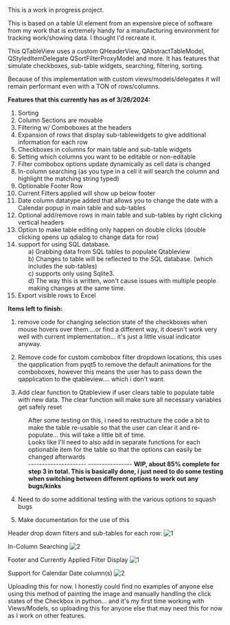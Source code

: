 This is a work in progress project.  

This is based on a table UI element from an expensive piece of software from my work that is extremely
handy for a manufacturing environment for tracking work/showing data.  I thought I'd recreate it.

This QTableView uses a custom QHeaderView, QAbstractTableModel, QStyledItemDelegate QSortFilterProxyModel and more.  It has features that 
simulate checkboxes, sub-table widgets, searching, filtering, sorting.

Because of this implementation with custom views/models/delegates it will remain performant even with a TON of rows/columns.

<b>Features that this currently has as of 3/26/2024:</b>

1) Sorting
2) Column Sections are movable
3) Filtering w/ Comboboxes at the headers
4) Expansion of rows that display sub-tablewidgets to give additional information for each row
5) Checkboxes in columns for main table and sub-table widgets
6) Setting which columns you want to be editable or non-editable
7) Filter combobox options update dynamically as cell data is changed
8) In-column searching   (as you type in a cell it will search the column and highlight the matching string typed)
9) Optionable Footer Row
10) Current Filters applied will show up below footer
11) Date column datatype added that allows you to change the date with a Calendar popup in main table and sub-tables
12) Optional add/remove rows in main table and sub-tables by right clicking vertical headers
13) Option to make table editing only happen on double clicks   (double clicking opens up qdialog to change data for row)
14) support for using SQL database.
    <ul>a) Grabbing data from SQL tables to populate Qtableview</ul>
    <ul>b) Changes to table will be reflected to the SQL database.  (which includes the sub-tables)</ul>
    <ul>c) supports only using Sqlite3.</ul>
    <ul>d) The way this is written, won't cause issues with multiple people making changes at the same time.</ul>
15) Export visible rows to Excel
    



<b>Items left to finish:</b>
   
1) remove code for changing selection state of the checkboxes when mouse hovers over them....or find a different way, it doesn't work very well
   with current implementation... it's just a little visual indicator anyway.
   
2) Remove code for custom combobox filter dropdown locations, this uses the qapplication from pyqt5 to remove the default animations for the comboboxes,
   however this means the user has to pass down the qapplication to the qtableview.... which i don't want.

3) Add clear function to Qtableview if user clears table to populate table with new data. The clear function will make sure all necessary variables get
   safely reset  
   <ul> After some testing on this, i need to restructure the code a bit to make the table re-usable so that the user can clear it and re-populate... this 
   will take a little bit of time.</ul>
   <ul> Looks like I'll need to also add in separate functions for each optionable item for the table so that the options can easily be changed afterwards</ul>
   <ul>---------------------  ----------------   <b> WIP, about 85% complete for step 3 in total.  This is basically done, i just need to do some testing
   when switching between different options to work out any bugs/kinks</b></ul>

5) Need to do some additional testing with the various options to squash bugs
   
7) Make documentation for the use of this

   
Header drop down filters and sub-tables for each row:
![1](https://github.com/jxfuller1/QTableView-with-Checkboxes-subtables-filtering-and-more/assets/123666150/bcf1022e-7328-452f-9bd5-bb75ba64a500)

In-Column Searching
![2](https://github.com/jxfuller1/QTableView-with-Checkboxes-subtables-filtering-and-more/assets/123666150/e3418c54-464c-4091-98fb-47a3db3651b2)

Footer and Currently Applied Filter Display
![1](https://github.com/jxfuller1/QTableView-with-Checkboxes-subtables-filtering-and-more/assets/123666150/b34bb368-fdc4-4391-b834-cd6e90b46f69)

Support for Calendar Date column(s)
![2](https://github.com/jxfuller1/QTableView-with-Checkboxes-subtables-filtering-and-more/assets/123666150/3b0c6d3b-7e34-40d5-a5fe-e85b9f4090ed)


Uploading this for now.  I honestly could find no examples of anyone else using this method of painting the image and manually handling the click states of the Checkbox in python... 
and it's my first time working with Views/Models, so uploading this for anyone else that may need this for now as I work on other features.
